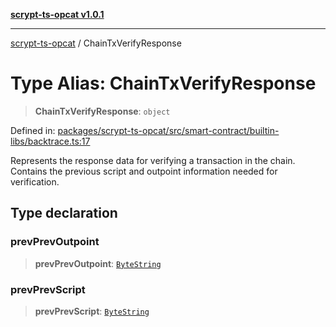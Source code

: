 [**scrypt-ts-opcat v1.0.1**](../README.md)

***

[scrypt-ts-opcat](../README.md) / ChainTxVerifyResponse

# Type Alias: ChainTxVerifyResponse

> **ChainTxVerifyResponse**: `object`

Defined in: [packages/scrypt-ts-opcat/src/smart-contract/builtin-libs/backtrace.ts:17](https://github.com/OPCAT-Labs/ts-tools/blob/2cea47af983eceafde930347ac310f78dee140a3/packages/scrypt-ts-opcat/src/smart-contract/builtin-libs/backtrace.ts#L17)

Represents the response data for verifying a transaction in the chain.
Contains the previous script and outpoint information needed for verification.

## Type declaration

### prevPrevOutpoint

> **prevPrevOutpoint**: [`ByteString`](ByteString.md)

### prevPrevScript

> **prevPrevScript**: [`ByteString`](ByteString.md)

